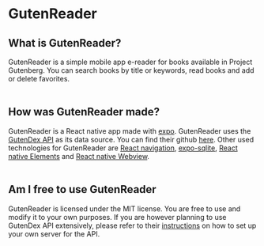 # GutenReader

## What is GutenReader?

GutenReader is a simple mobile app e-reader for books available in Project Gutenberg.
You can search books by title or keywords, read books and add or delete favorites.
<br><br>

## How was GutenReader made?

GutenReader is a React native app made with [expo](https://docs.expo.dev/ "expo docs"). GutenReader uses the [GutenDex API](https://gutendex.com/ "GutenDex") as its data source.
You can find their github [here](https://github.com/garethbjohnson/gutendex "GutenDex github"). Other used technologies for GutenReader are [React navigation](https://github.com/react-navigation/react-navigation "React navigation"), [expo-sqlite](https://github.com/expo/expo/tree/sdk-47/packages/expo-sqlite "expo-sqlite"), [React native Elements](https://reactnativeelements.com/docs "react native elements") and [React native Webview](https://github.com/react-native-webview/react-native-webview "react native webview").
<br><br>


## Am I free to use GutenReader

GutenReader is licensed under the MIT license. You are free to use and modify it to your own purposes. If you are however planning to use GutenDex API extensively, please refer to their [instructions](https://github.com/garethbjohnson/gutendex "GutenDex github") on how to set up your own server for the API.
